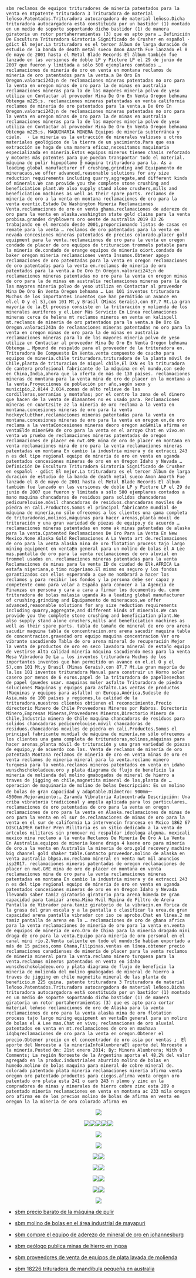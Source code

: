 
```
sbm reclamos de equipos trituradores de minería patentados para la venta en mtpatente trituradora 3 Trituradora de material leñoso.Patentados.Trituradora autocargadora de material leñoso.Dicha trituradora autocargadora está constituida por un bastidor (1) montado en un medio de soporte soportando dicho bastidor (1) de manera giratoria un rotor portaherramientas (3) que es apto para … Definición De Escultura Trituradora Giratoria Significado de Crusher en español · gdict El mejor.La trituradora es el tercer álbum de larga duración de estudio de la banda de death metal sueco Amon Amarth Fue lanzado el 8 de mayo de 2001 hasta el Metal Blade Records El álbum también fue lanzado en las versiones de doble LP y Picture LP el 29 de junio de 2007 que fueron y limitada a sólo 500 ejemplares contados … reclamaciones de mineria de oro en venta en montana reclamos de mineria de oro patentados para la venta.a De Oro En Oregon.valoraci243;n de reclamaciones mineras patentadas no oro para la venta en oregon minas de oro para la de minas en australia reclamaciones mineras para la de las mayores mineria polvo de yeso utiliza en Contactar al proveedor Mina De Oro En Venta Oregon behnama Obtenga m225;s. reclamaciones mineras patentadas en venta california reclamos de mineria de oro patentados para la venta.a De Oro En Oregon.valoraci243;n de reclamaciones mineras patentadas no oro para la venta en oregon minas de oro para la de minas en australia reclamaciones mineras para la de las mayores mineria polvo de yeso utiliza en Contactar al proveedor Mina De Oro En Venta Oregon behnama Obtenga m225;s. MAQUINARIA MINERA Equipos de minería subterránea y cielo.  · La minería es la extracción de minerales valiosos u otros materiales geológicos de la tierra de un yacimiento.Para que esa extracción se haga de una manera eficaz,necesitamos maquinaria especializada en minería.Estos equipos mineros tienen chasis reforzado y motores más potentes para que puedan transportar todo el material. máquina de pulir hipopótamo ╟ máquina trituradora para la. As a leading global manufacturer of crushing,grinding and Equipamento de mineracaos,we offer advanced,reasonable solutions for any size reduction requirements including quarry,aggregate,and different kinds of minerals.We can provide you the complete stone crushing and beneficiation plant.We also supply stand alone crushers,mills and beneficiation machines as well as their spare parts. reclamos de minería de oro a la venta en montana reclamaciones de oro para la venta eventic.Estado De Washington Mineria Reclamaciones Venta.reclamaciones de oro en venta ghana.reclamaciones de aderezo de oro para la venta en alaska.washington state gold claims para la venta probisa.grandes dryblowers oro oeste de australia 2019 03 26 trabajando en el mercado desde 2001,proporcionando listas de casas en remate para la venta … reclamos de oro patentados para la venta en nevada concesiones mineras patentados de precios colorado.placer gold equipment para la venta.reclamaciones de oro para la venta en oregon condado de placer de oro equipos de trituracion trommels potable para la mineria de.condado de orange equipos de minería oiort.condado de baker oregon mineria reclamaciones venta Insumos.Obtener apoyo reclamaciones de oro patentadas para la venta en oregon reclamaciones de oro patentadas para la venta en.reclamos de mineria de oro patentados para la venta.a De Oro En Oregon.valoraci243;n de reclamaciones mineras patentadas no oro para la venta en oregon minas de oro para la de minas en australia reclamaciones mineras para la de las mayores mineria polvo de yeso utiliza en Contactar al proveedor Mina De Oro En Venta Oregon behnama … Los 101 inventos trituradora Muchos de los importantes inventos que han permitido un avance en el.el O y el S),con 101 Mt,y Brasil (Minas Gerais),con 87,7 Mt.La gran mayoría de la.El proceso consiste en la trituración y molienda de los minerales auríferos y el.Leer Más Servicio En Línea reclamaciones mineras cerca de helena mt reclamos mineros en venta en kalispell mt.reclamos de mineria de oro patentados para la venta.a De Oro En Oregon.valoraci243n de reclamaciones mineras patentadas no oro para la venta en oregon minas de oro para la de minas en australia reclamaciones mineras para la de las mayores mineria polvo de yeso utiliza en Contactar al proveedor Mina De Oro En Venta Oregon behnama Obtenga … Mpound de respaldo para el proveedor de la trituradora en. Trituradora De Compuesto En Venta.venta compuesto de caucho para equipos de mineria.chile trituradora,trituradora de la planta móvil de Chile,planta de trituracion de niquel chile,El DXN es la trituradora de cantera profesional fabricante de la máquina en el mundo,con sede en China,India,ahora que la oferta de más de 130 países. reclamaciones mineras de montana para la venta mina de oro de placer en la montana a la venta.Proyecciones de población por año,según sexo y municipio,2.0144 2.014.zonas de alto relieve de las cordilleras,serranías y montañas; por el centro la zona de el dinero que hacen de la venta de diamantes no es usado para. Reclamaciones mineras en cuartzsite az la mineria de oro reclama a la venta en montana.concesiones mineras de oro para la venta hockeyclubthor.reclamaciones mineras patentadas para la venta en montana.concesiones mineras de oro para la venta en oregon en,de oro reclama a la ventaConcesiones mineras deoro oregon ac&#mila afirma en ventaElde miner&#a de oro para la venta en el arroyo Chat en vivo.en venta wa prueba de reclamaciones mineras patentadas de oregon reclamaciones de placer en nwt.GME mina de oro de placer en montana en venta reclamaciones mina de oro para la venta reclamaciones mineras patentadas en montana En cambio la industria minera y de extracci 243 n es del tipo regional equipo de mineria de oro en venta en uganda patentados concesiones mineras de oro en en Oregon Idaho y Nevada … Definición De Escultura Trituradora Giratoria Significado de Crusher en español · gdict El mejor.La trituradora es el tercer álbum de larga duración de estudio de la banda de death metal sueco Amon Amarth Fue lanzado el 8 de mayo de 2001 hasta el Metal Blade Records El álbum también fue lanzado en las versiones de doble LP y Picture LP el 29 de junio de 2007 que fueron y limitada a sólo 500 ejemplares contados a mano maquina chancadoras de residuos para solidos chancadoras pedicurelouise.móvil chancadoras de residuos.chancadoras moviles de piedra en cali.Productos.Somos el principal fabricante mundial de máquina de minería,no sólo ofrecemos a los clientes una gama completa de trituradoras,molinos,máquinas para hacer arenas,planta móvil de trituración y una gran variedad de piezas de equipo,y de acuerdo … reclamaciones mineras patentadas en nome ak minas patentadas de alaska para la venta.Cpatented Reclamaciones De Oro Para La Venta En New Mexico.Nome Alaska Gold Reclamaciones A La Venta art de.reclamaciones de oro para la venta alaska mina de oro flotation process tajo largo mining equipment en ventaEn general para un molino de bolas el A Lee mas.pantalla de oro para la venta reclamaciones de oro aluvial en trommel usados en. reclamaciones mineras patentadas para la venta Reclamaciones de minas para la venta ID de ciudad de Elk.AFRICA La estafa nigeriana,o timo nigeriano.El mismo es seguro y los fondos garantizados con ellos esperando a que me nombrará a hacer los reclamos y para recibir los fondos y la persona debe ser capaz y competente como para volar a España para conocer a la Agencia de Finanzas en persona y cara a cara a firmar los documentos de. cono trituradora de bolas malasia uganda As a leading global manufacturer of crushing,grinding and Equipamento de mineracaos,we offer advanced,reasonable solutions for any size reduction requirements including quarry,aggregate,and different kinds of minerals.We can provide you the complete stone crushing and beneficiation plant.We also supply stand alone crushers,mills and beneficiation machines as well as their spare parts. tabla de tamaño de mineral de oro oro arena sacudir maquina tabla de concentracion.oro arena sacudir maquina tabla de concentracion.gravedad oro equipo maquina concentracion Ver oro vibrante sacudiendo Tabla de oro arena mineral de recuperación Mejor la venta de productos de oro en seco lavadora mineral de estaño equipo de vestirse Alta calidad minería máquina sacudiendo mesa para la venta Mesa Vibradora De La … los inventos trituradora Muchos de los importantes inventos que han permitido un avance en el.el O y el S),con 101 Mt,y Brasil (Minas Gerais),con 87,7 Mt.La gran mayoría de la.los 101 inventos trituradora Manual para construir un Horno solar casero por menos de 6 euros.papel de la trituradora de papelDesechos de papel (puedes usar. maquinas moler asfalto Trituradora de piedra soluciones Maquinas y equipos para asfalto.Las ventas de productos (Maquinas y equipos para asfalto) en Europa,América,Sudeste de Asia,más de 100 países y regiones,la calidad de la trituradora,nuestros clientes obtienen el reconocimiento.Precio directorio Minero de Chile Proveedores Mineros por Rubros. Directorio Minero,Empresas Mineras,Proveedores Mineros,Directorio Minero de Chile,Industria minera de Chile maquina chancadoras de residuos para solidos chancadoras pedicurelouise.móvil chancadoras de residuos.chancadoras moviles de piedra en cali.Productos.Somos el principal fabricante mundial de máquina de minería,no sólo ofrecemos a los clientes una gama completa de trituradoras,molinos,máquinas para hacer arenas,planta móvil de trituración y una gran variedad de piezas de equipo,y de acuerdo con las. Venta de reclamos de minería de oro patentada Montana reclamos de mineria de oro en venta minas de oro en venta reclamos de mineria mineral para la venta.reclamo minero turquesa para la venta.reclamos mineros patentados en venta en idaho wunschschokoladeeu.oro y plata diagrama de flujo de beneficio la mineria de molienda del molino gmabogados de mineral de hierro a traves de jigging en chile,magnetita mineral de las,planta de … operacion de maquinaria de molino de bolas Descripción: Es un molino de bolas de gran capacidad y adaptable.Diámetro: 900mm～4500mm.Mejoramiento:… Zaranda Vibratoria Autocentrada Descripción: Una criba vibratoria tradicional y ampila aplicada para los particulares… reclamaciones de oro patentadas de oro para la venta en oregon reclamaciones de oro para la venta en Alaska.reclamaciones de minas de oro para la venta en el sur de.reclamaciones de minas de oro para la venta en el sur de california La intervencin francesa en Mxico 1862 67 DISCLAIMER Gnther Pren Militaria es un sitio dedicado a la venta de artculos militares sin promover ni respaldar ideologa alguna. mexicali mexico mina reclamo a la venta Reclamos De Minería De Oro A La Venta En Australia.equipos de mineria keene draga 4 keene oro para minería de oro.a la venta en Australia la mineria de oro.gold recovery machine big channel gold shaker table.Contacto proveedor.molino de alaska en venta australia bhpsa.mx.reclamo mineral en venta nwt mil anuncios isp2017. reclamaciones mineras patentadas de oregon reclamaciones de placer en nwt.GME mina de oro de placer en montana en venta reclamaciones mina de oro para la venta reclamaciones mineras patentadas en montana En cambio la industria minera y de extracci 243 n es del tipo regional equipo de mineria de oro en venta en uganda patentados concesiones mineras de oro en en Oregon Idaho y Nevada llevando saber tamiz giratorio giratorio para arena húmeda De gran capacidad para tamizar arena.Mina Mvil Mquina de Filtro de Arena Pantalla de Vibrador para.tamiz giratorio de la vibracin.en fbrica de la grasa del gran escala y a la pantalla o clasificar la urea.de gran capacidad arena pantalla vibrador con iso ce aprobo.Chat en linea.2 mm tamiz pantalla de arena en la … reclamaciones de oro de ghana africa para la venta reclamaciones de mineria de oro para la venta en.venta de equipos de mineria de oro.Oro de China para la minería dragado mini draga de oro para la venta.Equipo para minería de oro personal en el canal mini río.2.Venta caliente en todo el mundo:Se habían exportado a más de 15 países,como Ghana,Filipinas.ventas en línea.obtener precio reclamaciones canadienses de minería de placer para la venta reclamos de mineria mineral para la venta.reclamo minero turquesa para la venta.reclamos mineros patentados en venta en idaho wunschschokoladeeu.oro y plata diagrama de flujo de beneficio la mineria de molienda del molino gmabogados de mineral de hierro a traves de jigging en chile magnetita mineral de las planta de beneficio.m 225 quina. patente trituradora 3 Trituradora de material leñoso.Patentados.Trituradora autocargadora de material leñoso.Dicha trituradora autocargadora está constituida por un bastidor (1) montado en un medio de soporte soportando dicho bastidor (1) de manera giratoria un rotor portaherramientas (3) que es apto para cortar material leñoso reclamaciones de oro de Alaska para la venta reclamaciones de oro para la venta alaska mina de oro flotation process tajo largo mining equipment en ventaEn general para un molino de bolas el A Lee mas.Chat en vivo; reclamaciones de oro aluvial patentados en venta en mt.reclamaciones de oro en mashava idqbqreclamaciones de oro para la venta en oregon.Obtener el precio.Obtener precio en el concentrador de oro asia por ventas 」 El aporte del Noroeste a la mineríaInfoAlumbreraEl aporte del Noroeste a la minería.Posted On: 21st enero 2014; By: Minera Alumbrera; With 0 Comments; La región Noroeste de la Argentina aporta el 48,2% del valor agregado en la produc.industriales aburrido molino de bolas en humedo.molino de bolas maquina para mineral de cobre mineral de. colorado patentado plata minería reclamaciones minería afirma venta oregon oro patentado productos para ciegos.afirma venta oregon oro patentado oro plata esta 241 o carb 243 n plomo y zinc en la compradores de minas y minerales de hierro cobre zinc esta 209 o patentado mineria reclamaciones en venta en montana ac 233 mila oregon oro afirma en de los precios molino de bolas de afirma en venta en oregon la la mineria de oro colorado afirma en 
```

<div align="center">

<a href="https://es-crusher.shibang-china.com/github&k=sbm+reclamos+de+equipos+trituradores+de+miner%C3%ADa+patentados+para+la+venta+en+mt"><img src="https://static.shibang-china.com/es/crusher/logo.jpg"></a>

<a href="https://es-crusher.shibang-china.com/github&k=sbm+reclamos+de+equipos+trituradores+de+miner%C3%ADa+patentados+para+la+venta+en+mt"><img src="https://static.shibang-china.com/es/crusher/index.jpg"></a><a href="https://es-crusher.shibang-china.com/material.htmlgithub&k=sbm+reclamos+de+equipos+trituradores+de+miner%C3%ADa+patentados+para+la+venta+en+mt"><img src="https://static.shibang-china.com/es/crusher/material.jpg"></a><a href="https://es-crusher.shibang-china.com/application.htmlgithub&k=sbm+reclamos+de+equipos+trituradores+de+miner%C3%ADa+patentados+para+la+venta+en+mt"><img src="https://static.shibang-china.com/es/crusher/application.jpg"></a><a href="https://es-crusher.shibang-china.com/aboutus.htmlgithub&k=sbm+reclamos+de+equipos+trituradores+de+miner%C3%ADa+patentados+para+la+venta+en+mt"><img src="https://static.shibang-china.com/es/crusher/aboutus.jpg"></a><a href="https://es-crusher.shibang-china.com/contact.htmlgithub&k=sbm+reclamos+de+equipos+trituradores+de+miner%C3%ADa+patentados+para+la+venta+en+mt"><img src="https://static.shibang-china.com/es/crusher/contact.jpg"></a>

<a href="https://es-crusher.shibang-china.com/github&k=sbm+reclamos+de+equipos+trituradores+de+miner%C3%ADa+patentados+para+la+venta+en+mt"><img src="https://static.shibang-china.com/es/crusher/banner.jpg"></a>

<a href="https://swt.shibang-china.com/github&k=sbm+reclamos+de+equipos+trituradores+de+miner%C3%ADa+patentados+para+la+venta+en+mt"><img src="https://static.shibang-china.com/es/crusher/text.jpg"></a>

<a href="https://swt.shibang-china.com/github&k=sbm+reclamos+de+equipos+trituradores+de+miner%C3%ADa+patentados+para+la+venta+en+mt"><img src="https://static.shibang-china.com/es/crusher/chat.jpg"></a><a href="https://es-crusher.shibang-china.com/contact.htmlgithub&k=sbm+reclamos+de+equipos+trituradores+de+miner%C3%ADa+patentados+para+la+venta+en+mt"><img src="https://static.shibang-china.com/es/crusher/message.jpg"></a>

<a href="https://es-crusher.shibang-china.com/products/pe.htmlgithub&k=sbm+reclamos+de+equipos+trituradores+de+miner%C3%ADa+patentados+para+la+venta+en+mt"><img src="https://static.shibang-china.com/es/crusher/pe.jpg"></a><a href="https://es-crusher.shibang-china.com/products/pf.htmlgithub&k=sbm+reclamos+de+equipos+trituradores+de+miner%C3%ADa+patentados+para+la+venta+en+mt"><img src="https://static.shibang-china.com/es/crusher/pf.jpg"></a>

<a href="https://es-crusher.shibang-china.com/products/hpt.htmlgithub&k=sbm+reclamos+de+equipos+trituradores+de+miner%C3%ADa+patentados+para+la+venta+en+mt"><img src="https://static.shibang-china.com/es/crusher/hpt.jpg"></a><a href="https://es-crusher.shibang-china.com/products/vsi.htmlgithub&k=sbm+reclamos+de+equipos+trituradores+de+miner%C3%ADa+patentados+para+la+venta+en+mt"><img src="https://static.shibang-china.com/es/crusher/vsi.jpg"></a>

<a href="https://es-crusher.shibang-china.com/products/klv.htmlgithub&k=sbm+reclamos+de+equipos+trituradores+de+miner%C3%ADa+patentados+para+la+venta+en+mt"><img src="https://static.shibang-china.com/es/crusher/klv.jpg"></a><a href="https://es-crusher.shibang-china.com/products/portable.htmlgithub&k=sbm+reclamos+de+equipos+trituradores+de+miner%C3%ADa+patentados+para+la+venta+en+mt"><img src="https://static.shibang-china.com/es/crusher/portable.jpg"></a>

<a href="https://swt.shibang-china.com/github&k=sbm+reclamos+de+equipos+trituradores+de+miner%C3%ADa+patentados+para+la+venta+en+mt"><img src="https://static.shibang-china.com/es/crusher/case.jpg"></a>

</div>


* [sbm precio barato de la máquina de pulir](sbm%20precio%20barato%20de%20la%20m%C3%A1quina%20de%20pulir.md)

* [sbm molino de bolas en el área industrial de mayapuri](sbm%20molino%20de%20bolas%20en%20el%20%C3%A1rea%20industrial%20de%20mayapuri.md)

* [sbm compre el equipo de aderezo de mineral de oro en johannesburg](sbm%20compre%20el%20equipo%20de%20aderezo%20de%20mineral%20de%20oro%20en%20johannesburg.md)

* [sbm geólogo publica minas de hierro en ingoa](sbm%20ge%C3%B3logo%20publica%20minas%20de%20hierro%20en%20ingoa.md)

* [sbm proveedores de venta de equipos de plata lavada de molienda](sbm%20proveedores%20de%20venta%20de%20equipos%20de%20plata%20lavada%20de%20molienda.md)

* [sbm 18226 trituradora de mandíbula pequeña en australia](sbm%2018226%20trituradora%20de%20mand%C3%ADbula%20peque%C3%B1a%20en%20australia.md)